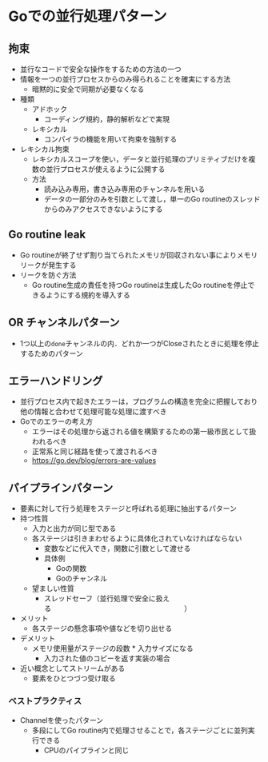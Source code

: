 # Goでの並行処理パターン

## 拘束
- 並行なコードで安全な操作をするための方法の一つ
- 情報を一つの並行プロセスからのみ得られることを確実にする方法
    - 暗黙的に安全で同期が必要なくなる
- 種類
    - アドホック
        - コーディング規約，静的解析などで実現
    - レキシカル
        - コンパイラの機能を用いて拘束を強制する
- レキシカル拘束
    - レキシカルスコープを使い，データと並行処理のプリミティブだけを複数の並行プロセスが使えるように公開する
    - 方法
        - 読み込み専用，書き込み専用のチャンネルを用いる
        - データの一部分のみを引数として渡し，単一のGo routineのスレッドからのみアクセスできないようにする

## Go routine leak
- Go routineが終了せず割り当てられたメモリが回収されない事によりメモリリークが発生する
- リークを防ぐ方法
    - Go routine生成の責任を持つGo routineは生成したGo routineを停止できるようにする規約を導入する

## OR チャンネルパターン
- 1つ以上の`done`チャンネルの内．どれか一つがCloseされたときに処理を停止するためのパターン

## エラーハンドリング
- 並行プロセス内で起きたエラーは，プログラムの構造を完全に把握しており他の情報と合わせて処理可能な処理に渡すべき
- Goでのエラーの考え方
    - エラーはその処理から返される値を構築するための第一級市民として扱われるべき
    - 正常系と同じ経路を使って渡されるべき
    - https://go.dev/blog/errors-are-values


## パイプラインパターン
- 要素に対して行う処理をステージと呼ばれる処理に抽出するパターン
- 持つ性質
    - 入力と出力が同じ型である
    - 各ステージは引きまわせるように具体化されていなければならない
        - 変数などに代入でき，関数に引数として渡せる
        - 具体例
            - Goの関数
            - Goのチャンネル
    - 望ましい性質
        - スレッドセーフ（並行処理で安全に扱える　　　　　　　　　　　　　　　　　　　）
- メリット
    - 各ステージの懸念事項や値などを切り出せる
- デメリット
    - メモリ使用量がステージの段数 * 入力サイズになる
        - 入力された値のコピーを返す実装の場合
- 近い概念としてストリームがある
    - 要素をひとつづつ受け取る

### ベストプラクティス
- Channelを使ったパターン
    - 多段にしてGo routine内で処理させることで，各ステージごとに並列実行できる
        - CPUのパイプラインと同じ

